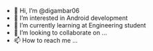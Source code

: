 - 👋 Hi, I’m @digambar06
- 👀 I’m interested in Android development
- 🌱 I’m currently learning at Engineering student
- 💞️ I’m looking to collaborate on ...
- 📫 How to reach me ...

<!---
digambar06/digambar06 is a ✨ special ✨ repository because its `README.md` (this file) appears on your GitHub profile.
You can click the Preview link to take a look at your changes.
--->
